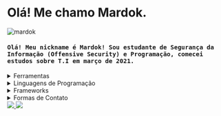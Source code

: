 <h1>Olá! Me chamo Mardok.</h1>

<p align="left"> <img src="https://komarev.com/ghpvc/?username=MardokSec&label=Profile%20views&color=c111e4&style=flat-square" alt="mardok" /> </p>

<h4 style="font-family: monospace">Olá! Meu nickname é Mardok! Sou estudante de Segurança da Informação (Offensive Security) e Programação, comecei estudos sobre T.I em março de 2021.</h4>

<details>
  <summary>Ferramentas</summary>
   <img src="https://img.shields.io/badge/IntelliJIDEA-000000.svg?style=for-the-badge&logo=intellij-idea&logoColor=white"/>
   <img src="https://img.shields.io/badge/Visual_Studio_Code-0078D4?style=for-the-badge&logo=visual%20studio%20code&logoColor=white"/>
</details>

<details>
  <summary>Linguagens de Programação</summary>
  <img src="https://img.shields.io/badge/C-00599C?style=for-the-badge&logo=c&logoColor=white"/>
  <img src="https://img.shields.io/badge/Python-FFD43B?style=for-the-badge&logo=python&logoColor=darkgreen"/>
  <img src="https://img.shields.io/badge/Java-ED8B00?style=for-the-badge&logo=java&logoColor=white"/>
  <img src="https://img.shields.io/badge/JavaScript-323330?style=for-the-badge&logo=javascript&logoColor=F7DF1E"/>
</details>

<details>
  <summary>Frameworks</summary>
  <img src="https://img.shields.io/badge/Node.js-339933?style=for-the-badge&logo=nodedotjs&logoColor=white"/>
</details>

<details>
  <summary>Formas de Contato</summary>
  <img src="https://img.shields.io/badge/Discord-7289DA?style=for-the-badge&logo=discord&logoColor=white"/>
  <img src="https://img.shields.io/badge/Skype-blue?style=for-the-badge&logo=skype&logoColor=white"/>
</details>

<a href="https://github.com/MardokSec%22%3E"/>
  <img src="https://github-readme-stats.vercel.app/api?username=MardokSec&include-all-commits=true&count-private=true&show-icons=true&theme=github_dark&locale=pt-br"/>
  <img src="https://github-readme-stats.vercel.app/api/top-langs/?username=MardokSec&count_private=true&show_icons=true&theme=github_dark&locale=pt-br"/>
